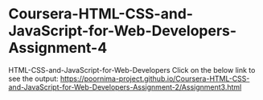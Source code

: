 # Coursera-HTML-CSS-and-JavaScript-for-Web-Developers-Assignment-4
HTML-CSS-and-JavaScript-for-Web-Developers 
Click on the below link to see the output:
https://poornima-project.github.io/Coursera-HTML-CSS-and-JavaScript-for-Web-Developers-Assignment-2/Assignment3.html
